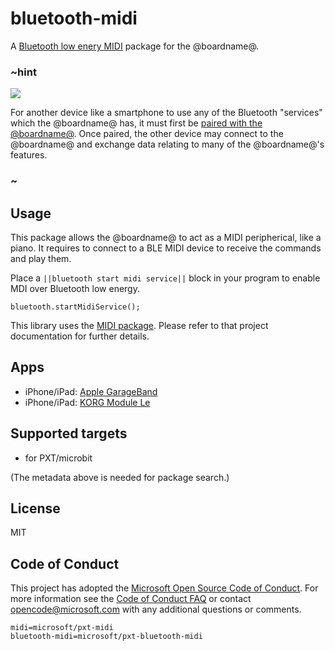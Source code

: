 # bluetooth-midi

A [Bluetooth low enery MIDI](https://www.midi.org/specifications/item/bluetooth-le-midi) package for the @boardname@.

### ~hint
![](/static/bluetooth/Bluetooth_SIG.png)

For another device like a smartphone to use any of the Bluetooth "services" which the @boardname@ has, it must first be [paired with the @boardname@](/reference/bluetooth/bluetooth-pairing). Once paired, the other device may connect to the @boardname@ and exchange data relating to many of the @boardname@'s features.

### ~

## Usage

This package allows the @boardname@ to act as a MIDI peripherical, like a piano. It requires to connect to a BLE MIDI device to receive the commands and play them.

Place a ``||bluetooth start midi service||`` block in your program to enable MDI over Bluetooth low energy.

```blocks
bluetooth.startMidiService();
```

This library uses the [MIDI package](pxt.microbit.org/pkg/microsoft/pxt-midi). 
Please refer to that project documentation for further details.

## Apps

* iPhone/iPad: [Apple GarageBand](https://itunes.apple.com/us/app/garageband/id408709785?mt=8)
* iPhone/iPad: [KORG Module Le](https://itunes.apple.com/us/app/korg-module-le/id1048875111)

## Supported targets

* for PXT/microbit

(The metadata above is needed for package search.)

## License

MIT

## Code of Conduct

This project has adopted the [Microsoft Open Source Code of Conduct](https://opensource.microsoft.com/codeofconduct/). For more information see the [Code of Conduct FAQ](https://opensource.microsoft.com/codeofconduct/faq/) or contact [opencode@microsoft.com](mailto:opencode@microsoft.com) with any additional questions or comments.

```package
midi=microsoft/pxt-midi
bluetooth-midi=microsoft/pxt-bluetooth-midi
```